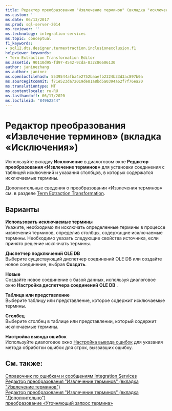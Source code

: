 ```yaml
---
title: Редактор преобразования "Извлечение терминов" (вкладка "исключение") | Документация Майкрософт
ms.custom: ''
ms.date: 06/13/2017
ms.prod: sql-server-2014
ms.reviewer: ''
ms.technology: integration-services
ms.topic: conceptual
f1_keywords:
- sql12.dts.designer.termextraction.inclusionexclusion.f1
helpviewer_keywords:
- Term Extraction Transformation Editor
ms.assetid: 90110d95-fd97-4542-9cda-832c86606130
author: janinezhang
ms.author: janinez
ms.openlocfilehash: 5539544afba4e2752baaefb2324b33d3ac897b0a
ms.sourcegitcommit: f71e523da72019de81a8bd5a0394a62f7f76ea20
ms.translationtype: MT
ms.contentlocale: ru-RU
ms.lasthandoff: 06/17/2020
ms.locfileid: "84962244"
---
```

# <a name="term-extraction-transformation-editor-exclusion-tab"></a>Редактор преобразования «Извлечение терминов» (вкладка «Исключения»)
  Используйте вкладку **Исключение** в диалоговом окне **Редактор преобразования «Извлечение терминов»** для установки соединения с таблицей исключений и указания столбцов, в которых содержатся исключаемые термины.  
  
 Дополнительные сведения о преобразовании «Извлечения терминов» см. в разделе [Term Extraction Transformation](data-flow/transformations/term-extraction-transformation.md).  
  
## <a name="options"></a>Варианты  
 **Использовать исключаемые термины**  
 Укажите, необходимо ли исключать определенные термины в процессе извлечения терминов, определив столбцы, содержащие исключаемые термины. Необходимо указать следующие свойства источника, если принято решение исключать термины.  
  
 **Диспетчер подключений OLE DB**  
 Выберите существующий диспетчер соединений OLE DB или создайте новое соединение, выбрав **Создать**.  
  
 **Новые**  
 Создайте новое соединение с базой данных, используя диалоговое окно **Настройка диспетчера соединений OLE DB** .  
  
 **Таблица или представление**  
 Выберите таблицу или представление, которое содержит исключаемые термины.  
  
 **Столбец**  
 Выберите столбец в таблице или представлении, который содержит исключаемые термины.  
  
 **Настройка вывода ошибок**  
 Используйте диалоговое окно [Настройка вывода ошибок](../../2014/integration-services/configure-error-output.md) для указания метода обработки ошибок для строк, вызвавших ошибку.  
  
## <a name="see-also"></a>См. также:  
 [Справочник по ошибкам и сообщениям Integration Services](../../2014/integration-services/integration-services-error-and-message-reference.md)   
 [Редактор преобразования "Извлечение терминов" &#40;вкладка "Извлечение терминов"&#41;](../../2014/integration-services/term-extraction-transformation-editor-term-extraction-tab.md)   
 [Редактор преобразования "Извлечение терминов" &#40;вкладка "Дополнительно"&#41;](../../2014/integration-services/term-extraction-transformation-editor-advanced-tab.md)   
 [преобразование «Уточняющий запрос термина»](data-flow/transformations/lookup-transformation.md)  
  
  
